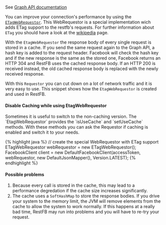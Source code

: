 See <a href="https://developers.facebook.com/docs/marketing-api/etags" target="_blank" class="label label-primary">Graph API documentation</a>

You can improve your connection's performance by using the <a target="_blank" href="/javadoc/com/restfb/ETagWebRequestor.html">`ETagWebRequestor`</a>. This WebRequestor is a special implementation wich adds ETag support to the restfb's requests. For further information about `ETag` you should have a look at the <a href="http://en.wikipedia.org/wiki/HTTP_ETag" target="_blank">wikipedia</a> page.

With the `EtagWebRequestor` the response body of every single request is stored in a cache. If you send the same request again to the Graph API, a hash key is added to the request header. Facebook will check the hash key and if the new response is the same as the stored one, Facebook returns an HTTP 304 and RestFB uses the cached response body. If an HTTP 200 is received instead, the old cached response body is replaced with the newly received response.

With this `Requestor` you can cut down on a lot of network traffic and it is very easy to use. This snippet shows how the `EtagWebRequestor` is created and used in RestFB.

<div class="rfb-callout info">
	<h4>Disable Caching while using EtagWebRequestor</h4>
	<div>
		<p markdown="1">Sometimes it is useful to switch to the non-caching version. The `EtagWebRequestor` provides the `isUseCache` and `setUseCache` methods. With these methods you can ask the Requestor if caching is enabled and switch it to your needs.
		</p>
	</div>
</div>

{% highlight java %}
// create the special WebRequestor with ETag support
ETagWebRequestor webRequestor = new ETagWebRequestor();
FacebookClient client = 
  new DefaultFacebookClient(accessToken, webRequestor, new DefaultJsonMapper(), Version.LATEST);
{% endhighlight %}


<div class="rfb-callout warning">
	<h4>Possible problems</h4>
	<div>
		<ol>
<li>Because every call is stored in the cache, this may lead to a performance degredation if the cache size increases significantly.</li>
<li>The cache uses a <code>SoftHashMap</code> to store the response bodies. If you drive your system to the memory limit, the JVM will remove elements from the cache to allow the system to work normally. If this happens at a really bad time, RestFB may run into problems and you will have to re-try your request.</li>
</ol>
	</div>
</div>